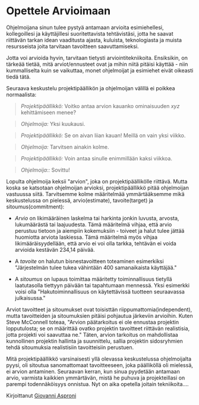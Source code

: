 # Opettele Arvioimaan

Ohjelmoijana sinun tulee pystyä antamaan arvioita esimiehellesi, kollegoillesi ja käyttäjillesi suoritettavista tehtävistäsi, jotta he saavat riittävän tarkan idean vaaditusta ajasta, kuluista, teknologiasta ja muista resursseista joita tarvitaan tavoitteen saavuttamiseksi.

Jotta voi arvioida hyvin, tarvitaan tietysti arviointitekniikoita. Ensiksikin, on tärkeää tietää, mitä arviot/ennusteet ovat ja mihin niitä pitäisi käyttää - niin kummalliselta kuin se vaikuttaa, monet ohjelmoijat ja esimiehet eivät oikeasti tiedä tätä.

Seuraava keskustelu projektipäällikön ja ohjelmoijan välillä ei poikkea normaalista:

> *Projektipäällikkö:* Voitko antaa arvion kauanko ominaisuuden *xyz* kehittämiseen menee?

> *Ohjelmoija:* Yksi kuukausi.

> *Projektipäällikkö:* Se on aivan liian kauan! Meillä on vain yksi viikko.

> *Ohjelmoija:* Tarvitsen ainakin kolme.

> *Projektipäällikkö:* Voin antaa sinulle enimmillään kaksi viikkoa.

> *Ohjelmoija::* Sovittu!

Lopulta ohjelmoija keksii "arvion", joka on projektipäällikölle riittävä. Mutta koska se katsotaan ohjelmoijan arvioksi, projektipäällikkö pitää ohjelmoijan vastuussa siitä. Tarvitsemme kolme määritelmää ymmärtääksemme mikä keskustelussa on pielessä, arvio(estimate), tavoite(target) ja sitoumus(commitment):

- *Arvio* on likimääräinen laskelma tai harkinta jonkin luvusta, arvosta, lukumäärästä tai laajuudesta. Tämä määritelmä vihjaa, että arvio perustuu tietoon ja aiempiin kokemuksiin - toiveet ja halut tulee jättää huomiotta arviota laskiessa. Tämä määritelmä myös vihjaa likimääräisyydellään, että arvio ei voi olla tarkka, tehtävän ei voida arvioida kestävän 234,14 päivää.

- A *tavoite* on halutun bisnestavoitteen toteaminen esimerkiksi "Järjestelmän tulee tukea vähintään 400 samanaikaista käyttäjää."

- A *sitoumus* on lupaus toimittaa määritetty toiminnallisuus tietyllä laatutasolla tiettyyn päivään tai tapahtumaan mennessä. Yksi esimerkki voisi olla "Hakutoiminnallisuus on käytettävissä tuotteen seuraavassa julkaisussa."

Arviot tavoitteet ja sitoumukset ovat toisisttän riippumattomia(independent), mutta tavoitteiden ja sitoumuksien pitäisi pohjautua järkeviin arvioihin. Kuten Steve McConnell toteaa, "Arvion päätarkoitus ei ole ennustaa projektin lopputulosta; se on määrittää ovatko projektin tavoitteet riittävän realistisia, jotta projekti voi saavuttaa ne." Täten, arvion tarkoitus on mahdollistaa kunnollinen projektin hallinta ja suunnittelu, sallia projektin sidosryhmien tehdä sitoumuksia realistisiin tavoitteisiin perustuen.

Mitä projektipäällikkö varsinaisesti yllä olevassa keskustelussa ohjelmoijalta pyysi, oli sitoutua sanomattomaat tavoitteeseen, joka päälliköllä oli mielessä, ei arvion antaminen. Seuraavan kerran, kun sinua pyydetään antamaan arvio, varmista kaikkien ymmärtävän, mistä he puhuva ja projekteillasi on parempi todennäköisyys onnistua. Nyt on aika opetella joitain tekniikoita....

Kirjoittanut [Giovanni Asproni](http://programmer.97things.oreilly.com/wiki/index.php/Giovanni_Asproni)
